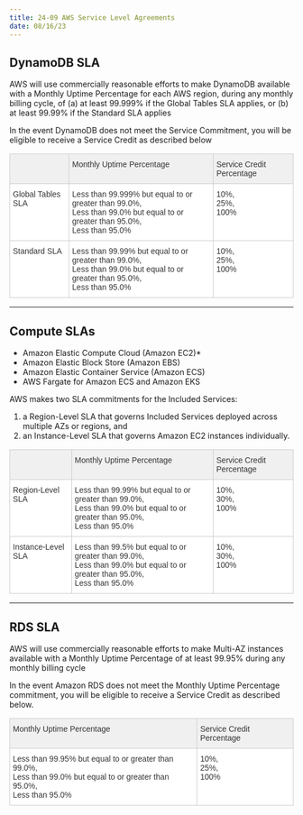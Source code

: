 ```yaml
---
title: 24-09 AWS Service Level Agreements
date: 08/16/23
---
```


## DynamoDB SLA

AWS will use commercially reasonable efforts to make DynamoDB available with a Monthly Uptime Percentage for each AWS region, during any monthly billing cycle, of (a) at least 99.999% if the Global Tables SLA applies, or (b) at least 99.99% if the Standard SLA applies

In the event DynamoDB does not meet the Service Commitment, you will be eligible to receive a Service Credit as described below

<div>
<style type="text/css">
.tg  {border-collapse:collapse;border-color:#ccc;border-spacing:0;}
.tg td{background-color:#fff;border-color:#ccc;border-style:solid;border-width:1px;color:#333;
  font-family:Arial, sans-serif;font-size:14px;overflow:hidden;padding:10px 5px;word-break:normal;}
.tg th{background-color:#f0f0f0;border-color:#ccc;border-style:solid;border-width:1px;color:#333;
  font-family:Arial, sans-serif;font-size:14px;font-weight:normal;overflow:hidden;padding:10px 5px;word-break:normal;}
.tg .tg-0lax{text-align:left;vertical-align:top}
</style>
<table class="tg">
<thead>
  <tr>
    <th class="tg-0lax"></th>
    <th class="tg-0lax">Monthly Uptime Percentage</th>
    <th class="tg-0lax">Service Credit Percentage</th>
  </tr>
</thead>
<tbody>
  <tr>
    <td class="tg-0lax">Global Tables SLA</td>
    <td class="tg-0lax">Less than 99.999% but equal to or greater than 99.0%,<br>Less than 99.0% but equal to or greater than 95.0%,<br>Less than 95.0%</td>
    <td class="tg-0lax">10%,<br>25%,<br>100%</td>
  </tr>
  <tr>
    <td class="tg-0lax">Standard SLA</td>
    <td class="tg-0lax">Less than 99.99% but equal to or greater than 99.0%,<br>Less than 99.0% but equal to or greater than 95.0%,<br>Less than 95.0%</td>
    <td class="tg-0lax">10%,<br>25%,<br>100%</td>
  </tr>
</tbody>
</table>
</div>

---

## Compute SLAs

* Amazon Elastic Compute Cloud (Amazon EC2)\*
* Amazon Elastic Block Store (Amazon EBS)
* Amazon Elastic Container Service (Amazon ECS)
* AWS Fargate for Amazon ECS and Amazon EKS

AWS makes two SLA commitments for the Included Services:

1. a Region-Level SLA that governs Included Services deployed across multiple AZs or regions, and
1. an Instance-Level SLA that governs Amazon EC2 instances individually.

<div>
<style type="text/css">
.tg  {border-collapse:collapse;border-color:#ccc;border-spacing:0;}
.tg td{background-color:#fff;border-color:#ccc;border-style:solid;border-width:1px;color:#333;
  font-family:Arial, sans-serif;font-size:14px;overflow:hidden;padding:10px 5px;word-break:normal;}
.tg th{background-color:#f0f0f0;border-color:#ccc;border-style:solid;border-width:1px;color:#333;
  font-family:Arial, sans-serif;font-size:14px;font-weight:normal;overflow:hidden;padding:10px 5px;word-break:normal;}
.tg .tg-0lax{text-align:left;vertical-align:top}
</style>
<table class="tg">
<thead>
  <tr>
    <th class="tg-0lax"></th>
    <th class="tg-0lax">Monthly Uptime Percentage</th>
    <th class="tg-0lax">Service Credit Percentage</th>
  </tr>
</thead>
<tbody>
  <tr>
    <td class="tg-0lax">Region-Level SLA</td>
    <td class="tg-0lax">Less than 99.99% but equal to or greater than 99.0%, <br>Less than 99.0% but equal to or greater than 95.0%, <br>Less than 95.0%</td>
    <td class="tg-0lax">10%, <br>30%, <br>100%</td>
  </tr>
  <tr>
    <td class="tg-0lax">Instance-Level SLA</td>
    <td class="tg-0lax">Less than 99.5% but equal to or greater than 99.0%, <br>Less than 99.0% but equal to or greater than 95.0%,<br> Less than 95.0%</td>
    <td class="tg-0lax">10%,<br>30%, <br>100%</td>
  </tr>
</tbody>
</table>
</div>

---

## RDS SLA

AWS will use commercially reasonable efforts to make Multi-AZ instances available with a Monthly Uptime Percentage of at least 99.95% during any monthly billing cycle

In the event Amazon RDS does not meet the Monthly Uptime Percentage commitment, you will be eligible to receive a Service Credit as described below.

<div>
<style type="text/css">
.tg  {border-collapse:collapse;border-color:#ccc;border-spacing:0;}
.tg td{background-color:#fff;border-color:#ccc;border-style:solid;border-width:1px;color:#333;
  font-family:Arial, sans-serif;font-size:14px;overflow:hidden;padding:10px 5px;word-break:normal;}
.tg th{background-color:#f0f0f0;border-color:#ccc;border-style:solid;border-width:1px;color:#333;
  font-family:Arial, sans-serif;font-size:14px;font-weight:normal;overflow:hidden;padding:10px 5px;word-break:normal;}
.tg .tg-0lax{text-align:left;vertical-align:top}
</style>
<table class="tg">
<thead>
  <tr>
    <th class="tg-0lax">Monthly Uptime Percentage</th>
    <th class="tg-0lax">Service Credit Percentage</th>
  </tr>
</thead>
<tbody>
  <tr>
    <td class="tg-0lax">Less than 99.95% but equal to or greater than 99.0%, <br>Less than 99.0% but equal to or greater than 95.0%, <br>Less than 95.0%</td>
    <td class="tg-0lax">10%, <br>25%, <br>100%</td>
  </tr>
</tbody>
</table>
</div>
